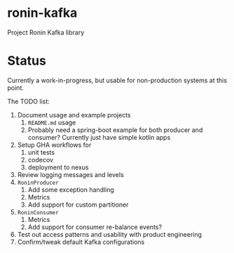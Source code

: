 # ronin-kafka

Project Ronin Kafka library

# Status

Currently a work-in-progress, but usable for non-production systems at this point.

The TODO list:

1. Document usage and example projects
   1. `README.md` usage
   2. Probably need a spring-boot example for both producer and consumer? Currently just have simple kotlin apps
2. Setup GHA workflows for
   1. unit tests
   2. codecov
   3. deployment to nexus
3. Review logging messages and levels
4. `RoninProducer`
   1. Add some exception handling
   2. Metrics
   3. Add support for custom partitioner
5. `RoninConsumer`
   1. Metrics
   2. Add support for consumer re-balance events?
6. Test out access patterns and usability with product engineering
7. Confirm/tweak default Kafka configurations
